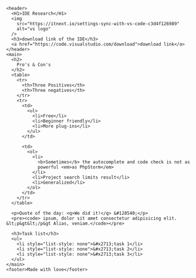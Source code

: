 
    <header>
      <H1>IDE Research</H1>
      <img
        src="https://itnext.io/settings-sync-with-vs-code-c3d4f126989"
        alt="vs logo"
      />
      <h3>download link of the IDE</h3>
      <a href="https://code.visualstudio.com/download">download link</a>
    </header>
    <main>
      <h2>
        Pro's & Con's
      </h2>
      <table>
        <tr>
          <th>Three Positives</th>
          <th>Three negatives</th>
        </tr>
        <tr>
          <td>
            <ul>
              <li>Free</li>
              <li>Beginner friendly</li>
              <li>More plug-ins</li>
            </ul>
          </td>

          <td>
            <ol>
              <li>
                <b>Sometimes</b> the autocomplete and code check is not as
                powerful <em>as PhpStorm</em>
              </li>
              <li>Project search limits result</li>
              <li>Generalized</li>
            </ol>
          </td>
        </tr>
      </table>

      <p>Quote of the day: <q>We did it!</q> &#128540;</p>
      <pre><code> ipsum, dolor sit amet consectetur adipisicing elit. &lt;p&gt&lt;/p&gt Alias, veniam.</code></pre>

      <h3>Task list</h3>
      <ul>
        <li style="list-style: none">&#x2713;task 1</li>
        <li style="list-style: none">&#x2713;task 2</li>
        <li style="list-style: none">&#x2713;task 3</li>
      </ul>
    </main>
    <footer>Made with love</footer>
